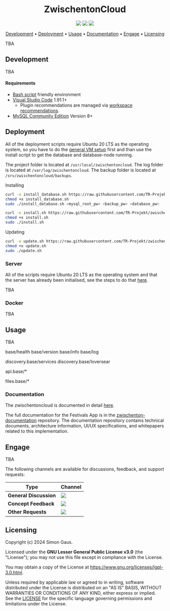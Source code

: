 <h1 align="center">
    ZwischentonCloud
</h1>

<p align="center">
   <a href="https://github.com/TR-Projekt/zwischentoncloud/commits/" title="Last Commit"><img src="https://img.shields.io/github/last-commit/TR-Projekt/zwischentoncloud?style=flat"></a>
   <a href="https://github.com/TR-Projekt/zwischentoncloud/issues" title="Open Issues"><img src="https://img.shields.io/github/issues/TR-Projekt/zwischentoncloud?style=flat"></a>
   <a href="./LICENSE" title="License"><img src="https://img.shields.io/github/license/TR-Projekt/zwischentoncloud.svg"></a>
</p>

<p align="center">
  <a href="#development">Development</a> •
  <a href="#deployment">Deployment</a> •
  <a href="#usage">Usage</a> •
  <a href="#documentation">Documentation</a> •
  <a href="#engage">Engage</a> •
  <a href="#licensing">Licensing</a>
</p>

TBA

## Development

TBA

#### Requirements
- [Bash script](https://en.wikipedia.org/wiki/Bash_(Unix_shell)) friendly environment
- [Visual Studio Code](https://code.visualstudio.com/download) 1.91.1+
    * Plugin recommendations are managed via [workspace recommendations](https://code.visualstudio.com/docs/editor/extension-marketplace#_recommended-extensions).
- [MySQL Community Edition](https://www.mysql.com/de/products/community/) Version 8+ 

## Deployment
All of the deployment scripts require Ubuntu 20 LTS as the operating system, so you have to do the [general VM setup](https://github.com/Festivals-App/festivals-documentation/tree/master/deployment/general-vm-setup) first and than use the install script to get the database and database-node running.

The project folder is located at `/usr/local/zwischentoncloud`.
The log folder is located at `/var/log/zwischentoncloud`.
The backup folder is located at `/srv/zwischentoncloud/backups`.

Installing
```bash
curl -o install_database.sh https://raw.githubusercontent.com/TR-Projekt/zwischentoncloud/main/operation/install_database.sh
chmod +x install_database.sh
sudo ./install_database.sh <mysql_root_pw> <backup_pw> <database_pw>
```
```bash
curl -o install.sh https://raw.githubusercontent.com/TR-Projekt/zwischentoncloud/main/operation/install.sh
chmod +x install.sh
sudo ./install.sh
```
Updating
```bash
curl -o update.sh https://raw.githubusercontent.com/TR-Projekt/zwischentoncloud/main/operation/update.sh
chmod +x update.sh
sudo ./update.sh
```

### Server

All of the scripts require Ubuntu 20 LTS as the operating system and that the server has already been initialised, see the steps to do that [here](https://github.com/Festivals-App/festivals-documentation/tree/master/deployment/general-vm-setup).

TBA

### Docker

TBA

## Usage

TBA

base/health
base/version
base/info
base/log

discovery.base/services
discovery.base/loversear

api.base/*

files.base/*


### Documentation

The zwischentoncloud is documented in detail [here](./DOCUMENTATION.md).

The full documentation for the Festivals App is in the [zwischenton-documentation](https://github.com/TR-Projekt/zwischenton-documentation) repository. 
The documentation repository contains technical documents, architecture information, UI/UX specifications, and whitepapers related to this implementation.

## Engage

TBA

The following channels are available for discussions, feedback, and support requests:

| Type                     | Channel                                                |
| ------------------------ | ------------------------------------------------------ |
| **General Discussion**   | <a href="https://github.com/TR-Projekt/zwischenton-documentation/issues/new/choose" title="General Discussion"><img src="https://img.shields.io/github/issues/TR-Projekt/zwischenton-documentation/question.svg?style=flat-square"></a> </a>   |
| **Concept Feedback**    | <a href="https://github.com/TR-Projekt/zwischenton-documentation/issues/new/choose" title="Open Concept Feedback"><img src="https://img.shields.io/github/issues/TR-Projekt/zwischenton-documentation/architecture.svg?style=flat-square"></a>  |
| **Other Requests**    | <a href="mailto:phisto05@gmail.com" title="Email Zwischenton Team"><img src="https://img.shields.io/badge/email-Zwischenton%20team-green?logo=mail.ru&style=flat-square&logoColor=white"></a>   |

## Licensing

Copyright (c) 2024 Simon Gaus.

Licensed under the **GNU Lesser General Public License v3.0** (the "License"); you may not use this file except in compliance with the License.

You may obtain a copy of the License at https://www.gnu.org/licenses/lgpl-3.0.html.

Unless required by applicable law or agreed to in writing, software distributed under the License is distributed on an "AS IS" BASIS, WITHOUT WARRANTIES OR CONDITIONS OF ANY KIND, either express or implied. See the [LICENSE](./LICENSE) for the specific language governing permissions and limitations under the License.